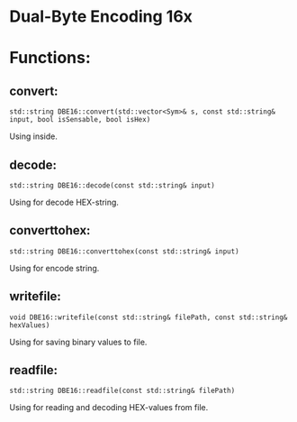 # Dual-Byte Encoding 16x
# Functions:
## convert:
```
std::string DBE16::convert(std::vector<Sym>& s, const std::string& input, bool isSensable, bool isHex)
```
Using inside.
## decode:
```
std::string DBE16::decode(const std::string& input)
```
Using for decode HEX-string.
## converttohex:
```
std::string DBE16::converttohex(const std::string& input)
```
Using for encode string.
## writefile:
```
void DBE16::writefile(const std::string& filePath, const std::string& hexValues)
```
Using for saving binary values to file.
## readfile:
```
std::string DBE16::readfile(const std::string& filePath)
```
Using for reading and decoding HEX-values from file.
